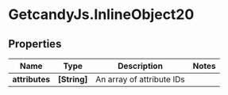 # GetcandyJs.InlineObject20

## Properties

Name | Type | Description | Notes
------------ | ------------- | ------------- | -------------
**attributes** | **[String]** | An array of attribute IDs | 


